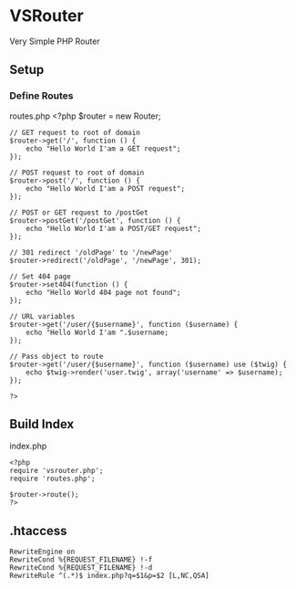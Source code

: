# VSRouter
Very Simple PHP Router

## Setup
### Define Routes
routes.php
    <?php
    $router = new Router;
    
    // GET request to root of domain
    $router->get('/', function () {
        echo "Hello World I'am a GET request";
    });
    
    // POST request to root of domain
    $router->post('/', function () {
        echo "Hello World I'am a POST request";
    });
    
    // POST or GET request to /postGet
    $router->postGet('/postGet', function () {
        echo "Hello World I'am a POST/GET request";
    });
    
    // 301 redirect '/oldPage' to '/newPage'
    $router->redirect('/oldPage', '/newPage', 301);
    
    // Set 404 page
    $router->set404(function () {
        echo "Hello World 404 page not found";
    });
    
    // URL variables
    $router->get('/user/{$username}', function ($username) {
        echo "Hello World I'am ".$username;
    });
    
    // Pass object to route
    $router->get('/user/{$username}', function ($username) use ($twig) {
        echo $twig->render('user.twig', array('username' => $username);
    });
    
    ?>


## Build Index
index.php

    <?php
    require 'vsrouter.php';
    require 'routes.php';
    
    $router->route();
    ?>


## .htaccess
    RewriteEngine on
    RewriteCond %{REQUEST_FILENAME} !-f
    RewriteCond %{REQUEST_FILENAME} !-d
    RewriteRule ^(.*)$ index.php?q=$1&p=$2 [L,NC,QSA]
